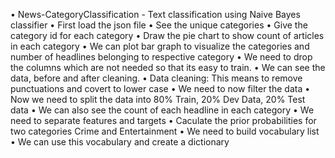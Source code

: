 •	News-CategoryClassification - Text classification using Naive Bayes classifier
•	First load the json file
•	See the unique categories
•	Give the category id for each category
•	Draw the pie chart to show count of articles in each category
•	We can plot bar graph to visualize the categories and number of headlines belonging to respective category
•	We need to drop the columns which are not needed so that its easy to train.
•	We can see the data, before and after cleaning.
•	Data cleaning: This means to remove punctuations and covert to lower case
•	We need to now filter the data
•	Now we need to split the data into 80% Train, 20% Dev Data, 20% Test data
•	We can also see the count of each headline in each category
•	We need to separate features and targets
•	Caculate the prior probabilities for two categories Crime and Entertainment
•	We need to build vocabulary list
•	We can use this vocabulary and create a dictionary
